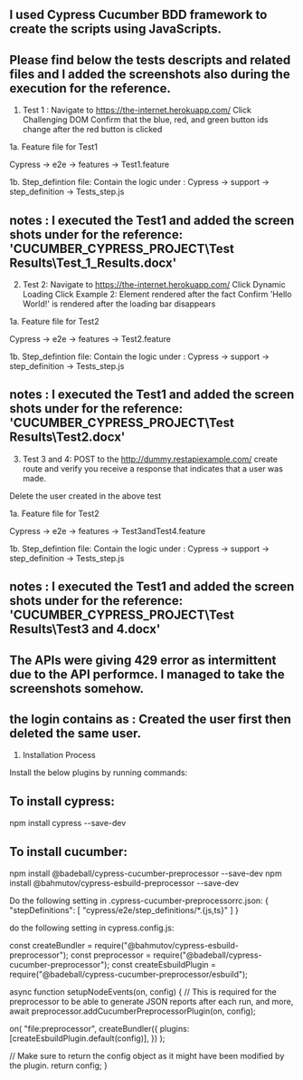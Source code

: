 ## I used Cypress Cucumber BDD framework to create the scripts using JavaScripts.
## Please find below the tests descripts and related files and I added the screenshots also during the execution for the reference.

1. Test 1 :
Navigate to https://the-internet.herokuapp.com/
Click Challenging DOM
Confirm that the blue, red, and green button ids change after the red button is clicked

1a.  Feature file for Test1

Cypress -> e2e -> features -> Test1.feature

1b. Step_defintion file: Contain the logic under :
Cypress -> support -> step_definition -> Tests_step.js

## notes : I executed the Test1 and added the screen shots under for the reference: 'CUCUMBER_CYPRESS_PROJECT\Test Results\Test_1_Results.docx'


2. Test 2:
Navigate to https://the-internet.herokuapp.com/
Click Dynamic Loading
Click Example 2: Element rendered after the fact
Confirm 'Hello World!' is rendered after the loading bar disappears

1a.  Feature file for Test2

Cypress -> e2e -> features -> Test2.feature

1b. Step_defintion file: Contain the logic under :
Cypress -> support -> step_definition -> Tests_step.js

## notes : I executed the Test1 and added the screen shots under for the reference: 'CUCUMBER_CYPRESS_PROJECT\Test Results\Test2.docx'

3. Test 3 and 4:
POST to the http://dummy.restapiexample.com/ create route and verify you receive a
response that indicates that a user was made.

Delete the user created in the above test

1a.  Feature file for Test2

Cypress -> e2e -> features -> Test3andTest4.feature

1b. Step_defintion file: Contain the logic under :
Cypress -> support -> step_definition -> Tests_step.js

## notes : I executed the Test1 and added the screen shots under for the reference: 'CUCUMBER_CYPRESS_PROJECT\Test Results\Test3 and 4.docx'

## The APIs were giving 429 error as intermittent due to the API performce. I managed to take the screenshots somehow.

## the login contains as : Created the user first then deleted the same user.


1. Installation Process

Install the below plugins by running commands:

## To install cypress:
npm install cypress --save-dev

## To install cucumber: 
npm install @badeball/cypress-cucumber-preprocessor --save-dev
npm install @bahmutov/cypress-esbuild-preprocessor --save-dev

Do the following setting in .cypress-cucumber-preprocessorrc.json:
{
  "stepDefinitions": [
    "cypress/e2e/step_definitions/*.{js,ts}"
  ]
}

do the following setting in cypress.config.js:

const createBundler = require("@bahmutov/cypress-esbuild-preprocessor");
const preprocessor = require("@badeball/cypress-cucumber-preprocessor");
const createEsbuildPlugin = require("@badeball/cypress-cucumber-preprocessor/esbuild");

async function setupNodeEvents(on, config) {
  // This is required for the preprocessor to be able to generate JSON reports after each run, and more,
  await preprocessor.addCucumberPreprocessorPlugin(on, config);

  on(
    "file:preprocessor",
    createBundler({
      plugins: [createEsbuildPlugin.default(config)],
    })
  );

  // Make sure to return the config object as it might have been modified by the plugin.
  return config;
}







